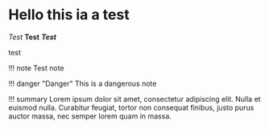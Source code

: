 # Hello this ia a test

*Test* **Test** ***Test***

test


!!! note
    Test note





!!! danger "Danger"
    This is a dangerous note






!!! summary
    Lorem ipsum dolor sit amet, consectetur adipiscing elit. Nulla et euismod
    nulla. Curabitur feugiat, tortor non consequat finibus, justo purus auctor
    massa, nec semper lorem quam in massa.
